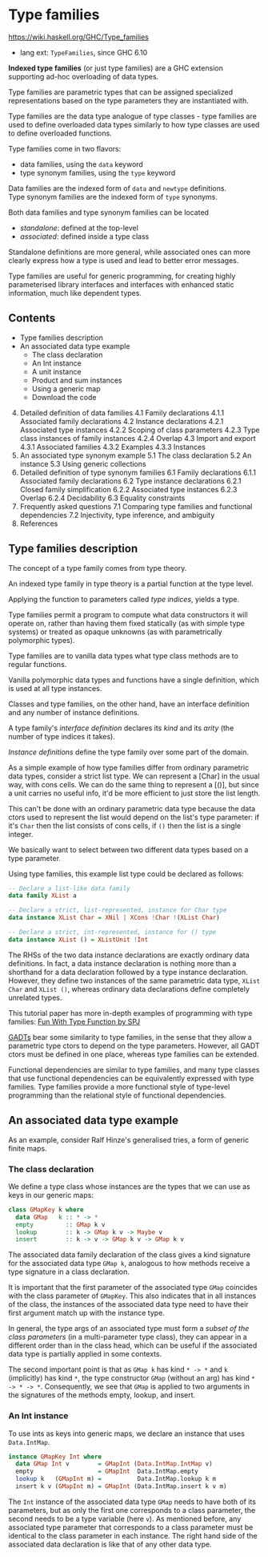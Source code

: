 # Type families

https://wiki.haskell.org/GHC/Type_families

- lang ext: `TypeFamilies`, since GHC 6.10

**Indexed type families** 
(or just type families) 
are a GHC extension supporting 
ad-hoc overloading of data types.

Type families are parametric types 
that can be assigned 
specialized representations 
based on the type parameters 
they are instantiated with.

Type families are the data type 
analogue of type classes - 
type families are used 
to define overloaded data types 
similarly to how type classes 
are used to define overloaded functions.

Type families come in two flavors:
- data families, using the `data` keyword
- type synonym families, using the `type` keyword

Data families are the indexed form of `data` and `newtype` definitions.   
Type synonym families are the indexed form of `type` synonyms.

Both data families and type synonym families can be located
- *standalone*: defined at the top-level
- *associated*: defined inside a type class

Standalone definitions are more general, while associated ones can more clearly express how a type is used and lead to better error messages.

Type families are useful for generic programming, for creating highly parameterised library interfaces and interfaces with enhanced static information, much like dependent types.

## Contents

* Type families description
* An associated data type example
  - The class declaration
  - An Int instance
  - A unit instance
  - Product and sum instances
  - Using a generic map
  - Download the code
4. Detailed definition of data families
  4.1 Family declarations
    4.1.1 Associated family declarations
  4.2 Instance declarations
    4.2.1 Associated type instances
    4.2.2 Scoping of class parameters
    4.2.3 Type class instances of family instances
    4.2.4 Overlap
  4.3 Import and export
    4.3.1 Associated families
    4.3.2 Examples
    4.3.3 Instances
5. An associated type synonym example
  5.1 The class declaration
  5.2 An instance
  5.3 Using generic collections
6. Detailed definition of type synonym families
  6.1 Family declarations
    6.1.1 Associated family declarations
  6.2 Type instance declarations
    6.2.1 Closed family simplification
    6.2.2 Associated type instances
    6.2.3 Overlap
    6.2.4 Decidability
  6.3 Equality constraints
7. Frequently asked questions
  7.1 Comparing type families and functional dependencies
  7.2 Injectivity, type inference, and ambiguity
8. References



## Type families description

The concept of a type family comes from type theory.

An indexed type family in type theory 
is a partial function at the type level.

Applying the function to parameters 
called *type indices*, yields a type.

Type families permit a program to compute 
what data constructors it will operate on, 
rather than having them fixed statically (as with simple type systems) 
or treated as opaque unknowns (as with parametrically polymorphic types).

Type families are to vanilla data types 
what type class methods are to regular functions.

Vanilla polymorphic data types and functions 
have a single definition, 
which is used at all type instances.

Classes and type families, on the other hand, 
have an interface definition 
and any number of instance definitions.

A type family's *interface definition* 
declares its *kind* and its *arity* 
(the number of type indices it takes).

*Instance definitions* 
define the type family 
over some part of the domain.


As a simple example of how type families differ from ordinary parametric data types, consider a strict list type. We can represent a [Char] in the usual way, with cons cells. We can do the same thing to represent a [()], but since a unit carries no useful info, it'd be more efficient to just store the list length.

This can't be done with an ordinary parametric data type because the data ctors used to represent the list would depend on the list's type parameter: if it's `Char` then the list consists of cons cells, if `()` then the list is a single integer.

We basically want to select 
between two different data types 
based on a type parameter.

Using type families, this example list type could be declared as follows:

```hs
-- Declare a list-like data family
data family XList a

-- Declare a strict, list-represented, instance for Char type
data instance XList Char = XNil | XCons !Char !(XList Char)

-- Declare a strict, int-represented, instance for () type
data instance XList () = XListUnit !Int
```

The RHSs of the two data instance declarations are exactly ordinary data definitions. In fact, a data instance declaration is nothing more than a shorthand for a data declaration followed by a type instance declaration. 
However, they define two instances of the same parametric data type, `XList Char` and `XList ()`, whereas ordinary data declarations define completely unrelated types.

This tutorial paper has more in-depth examples of programming with type families: [Fun With Type Function by SPJ](https://wiki.haskell.org/Simonpj/Talk:FunWithTypeFuns)

[GADTs](https://wiki.haskell.org/GADT) bear some similarity to type families, in the sense that they allow a parametric type ctors to depend on the type parameters. However, all GADT ctors must be defined in one place, whereas type families can be extended.

Functional dependencies are similar to type families, and many type classes that use functional dependencies can be equivalently expressed with type families. Type families provide a more functional style of type-level programming than the relational style of functional dependencies.


## An associated data type example

As an example, consider Ralf Hinze's generalised tries, a form of generic finite maps.

### The class declaration

We define a type class whose instances are the types that we can use as keys in our generic maps:

```hs
class GMapKey k where
  data GMap   k :: * -> *
  empty         :: GMap k v
  lookup        :: k -> GMap k v -> Maybe v
  insert        :: k -> v -> GMap k v -> GMap k v
```

The associated data family declaration of the class gives a kind signature for the associated data type `GMap k`, analogous to how methods receive a type signature in a class declaration.

It is important that the first parameter of the associated type `GMap` coincides with the class parameter of `GMapKey`. This also indicates that in all instances of the class, the instances of the associated data type need to have their first argument match up with the instance type.

In general, the type args of an associated type must form a *subset of the class parameters* (in a multi-parameter type class), they can appear in a different order than in the class head, which can be useful if the associated data type is partially applied in some contexts.

The second important point is that as `GMap k` has kind `* -> *` and `k` (implicitly) has kind `*`, the type constructor `GMap` (without an arg) has kind `* -> * -> *`. Consequently, we see that `GMap` is applied to two arguments in the signatures of the methods empty, lookup, and insert.

### An Int instance

To use ints as keys into generic maps, we declare an instance that uses `Data.IntMap`.

```hs
instance GMapKey Int where
  data GMap Int v        = GMapInt (Data.IntMap.IntMap v)
  empty                  = GMapInt  Data.IntMap.empty
  lookup k   (GMapInt m) =          Data.IntMap.lookup k m
  insert k v (GMapInt m) = GMapInt (Data.IntMap.insert k v m)
```

The `Int` instance of the associated data type `GMap` needs to have both of its parameters, but as only the first one corresponds to a class parameter, the second needs to be a type variable (here `v`). As mentioned before, any associated type parameter that corresponds to a class parameter must be identical to the class parameter in each instance. The right hand side of the associated data declaration is like that of any other data type.
